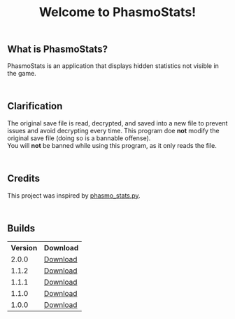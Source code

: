 <div align="center">
  <h1>Welcome to PhasmoStats!</h1>
</div>

<h2><br>What is PhasmoStats?</h2>
PhasmoStats is an application that displays hidden statistics not visible in the game. 

<h2><br>Clarification</h2>
The original save file is read, decrypted, and saved into a new file to prevent issues and avoid decrypting every time.
This program doe <b>not</b> modify the original save file (doing so is a bannable offense).
<br>
You will <b>not</b> be banned while using this program, as it only reads the file.

<h2><br>Credits</h2>
This project was inspired by <a href="https://gist.github.com/Levtastic/9d9c86b09c8a7d9296252773e040328b">phasmo_stats.py</a>.

<h2><br>Builds</h2>
<table>
  <tr>
    <th>Version</th>
    <th>Download</th>
  </tr>
  <tr>
    <td>2.0.0</td>
    <td><a href="https://github.com/woshimarcel/PhasmoStats/releases/tag/v2.0.0">Download</a></td>
  </tr>
  <tr>
    <td>1.1.2</td>
    <td><a href="https://github.com/woshimarcel/PhasmoStats/releases/tag/v1.1.2">Download</a></td>
  </tr>
  <tr>
    <td>1.1.1</td>
    <td><a href="https://github.com/woshimarcel/PhasmoStats/releases/tag/v1.1.1">Download</a></td>
  </tr>
  <tr>
    <td>1.1.0</td>
    <td><a href="https://github.com/woshimarcel/PhasmoStats/releases/tag/v1.1.0">Download</a></td>
  </tr>
  <tr>
    <td>1.0.0</td>
    <td><a href="https://github.com/woshimarcel/PhasmoStats/releases/tag/v1.0.0">Download</a></td>
  </tr>
</table>
